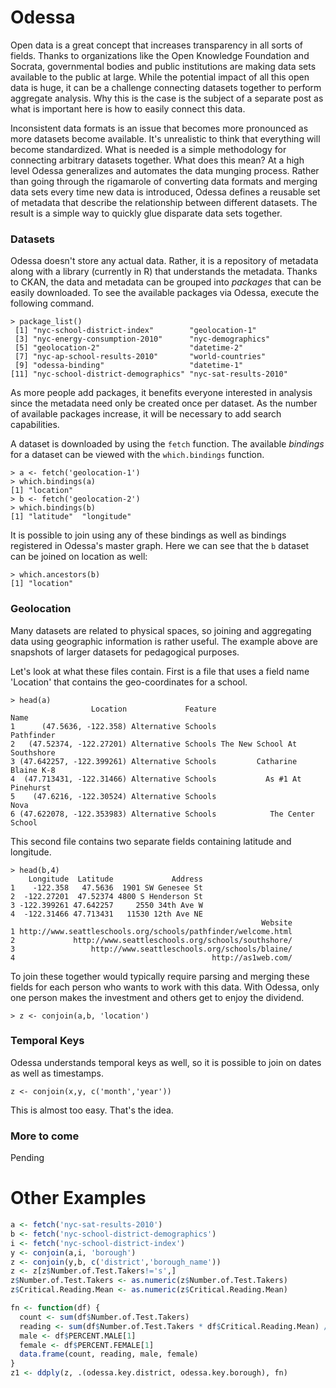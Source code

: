 Odessa
======

Open data is a great concept that increases transparency in all sorts of
fields. Thanks to organizations like the Open Knowledge Foundation and 
Socrata, governmental bodies and public institutions are making 
data sets available to the public at large. While the potential 
impact of all this open data is huge, it can be a challenge 
connecting datasets together to perform aggregate analysis.
Why this is the case is the subject of a separate post as what is 
important here is how to easily connect this data. 

Inconsistent data formats is an issue that becomes more pronounced as 
more datasets become available. It's unrealistic to think that 
everything will become standardized. What is needed is a 
simple methodology for connecting arbitrary datasets together.
What does this mean? At a high level Odessa generalizes and 
automates the data munging process. 
Rather than going through the rigamarole of converting data formats 
and merging data sets every time new data is introduced,
Odessa defines a reusable set of metadata that describe the 
relationship between different datasets. The result is a simple way 
to quickly glue disparate data sets together. 

### Datasets
Odessa doesn't store any actual data. Rather, it is a repository of 
metadata along with a library (currently in R) that understands the metadata.
Thanks to CKAN, the data and metadata can be grouped into *packages* 
that can be easily downloaded. To see the available packages via Odessa,
execute the following command.

    > package_list()
     [1] "nyc-school-district-index"        "geolocation-1"
     [3] "nyc-energy-consumption-2010"      "nyc-demographics"
     [5] "geolocation-2"                    "datetime-2"
     [7] "nyc-ap-school-results-2010"       "world-countries"
     [9] "odessa-binding"                   "datetime-1"
    [11] "nyc-school-district-demographics" "nyc-sat-results-2010"

As more people add packages, it benefits everyone interested in 
analysis since the metadata need only be created once per dataset.
As the number of available packages increase, it will be necessary 
to add search capabilities.

A dataset is downloaded by using the `fetch` function. 
The available *bindings* for a dataset can be viewed with the 
`which.bindings` function.

    > a <- fetch('geolocation-1')
    > which.bindings(a)
    [1] "location"
    > b <- fetch('geolocation-2')
    > which.bindings(b)
    [1] "latitude"  "longitude"

It is possible to join using any of these bindings as well as 
bindings registered in Odessa's master graph. Here we can see that 
the `b` dataset can be joined on location as well:

    > which.ancestors(b)
    [1] "location"

### Geolocation
Many datasets are related to physical spaces, so joining and 
aggregating data using geographic information is rather useful.
The example above are snapshots of larger datasets for pedagogical purposes.

Let's look at what these files contain. First is a file that uses a 
field name 'Location' that contains the geo-coordinates for a school.

    > head(a)
                      Location             Feature                         Name
    1      (47.5636, -122.358) Alternative Schools                   Pathfinder
    2   (47.52374, -122.27201) Alternative Schools The New School At Southshore
    3 (47.642257, -122.399261) Alternative Schools         Catharine Blaine K-8
    4  (47.713431, -122.31466) Alternative Schools           As #1 At Pinehurst
    5    (47.6216, -122.30524) Alternative Schools                         Nova
    6 (47.622078, -122.353983) Alternative Schools            The Center School

This second file contains two separate fields containing latitude and longitude.

    > head(b,4)
        Longitude  Latitude             Address
    1    -122.358   47.5636  1901 SW Genesee St
    2  -122.27201  47.52374 4800 S Henderson St
    3 -122.399261 47.642257     2550 34th Ave W
    4  -122.31466 47.713431   11530 12th Ave NE
                                                            Website
    1 http://www.seattleschools.org/schools/pathfinder/welcome.html
    2             http://www.seattleschools.org/schools/southshore/
    3                 http://www.seattleschools.org/schools/blaine/
    4                                            http://as1web.com/

To join these together would typically require parsing and merging 
these fields for each person who wants to work with this data.
With Odessa, only one person makes the investment and others get to 
enjoy the dividend.

    > z <- conjoin(a,b, 'location')

### Temporal Keys
Odessa understands temporal keys as well, so it is possible to join
on dates as well as timestamps.

    z <- conjoin(x,y, c('month','year'))

This is almost too easy. That's the idea. 

### More to come
Pending

Other Examples
==============
```R
a <- fetch('nyc-sat-results-2010')
b <- fetch('nyc-school-district-demographics')
i <- fetch('nyc-school-district-index')
y <- conjoin(a,i, 'borough')
z <- conjoin(y,b, c('district','borough_name'))
z <- z[z$Number.of.Test.Takers!='s',]
z$Number.of.Test.Takers <- as.numeric(z$Number.of.Test.Takers)
z$Critical.Reading.Mean <- as.numeric(z$Critical.Reading.Mean)

fn <- function(df) {
  count <- sum(df$Number.of.Test.Takers)
  reading <- sum(df$Number.of.Test.Takers * df$Critical.Reading.Mean) / count
  male <- df$PERCENT.MALE[1]
  female <- df$PERCENT.FEMALE[1]
  data.frame(count, reading, male, female)
}
z1 <- ddply(z, .(odessa.key.district, odessa.key.borough), fn)
```

